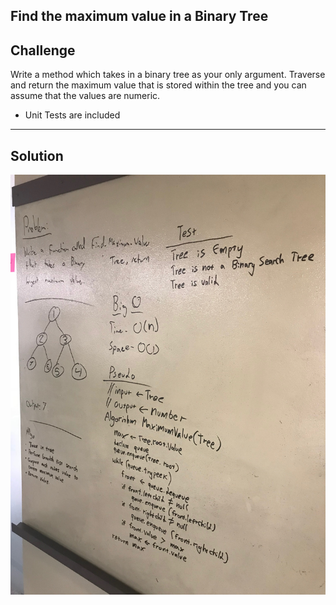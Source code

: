 ## Find the maximum value in a Binary Tree
## Challenge
Write a method which takes in a binary tree as your only argument. Traverse and return the maximum value that is stored within the tree and you can assume that the values are numeric.

* Unit Tests are included

***
## Solution
![FindMax whiteboard image](../../assets/find_max_value.JPG)